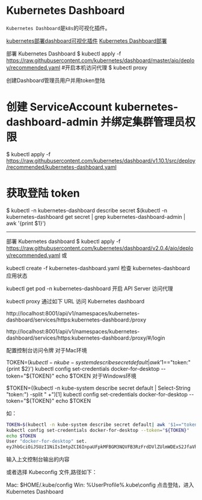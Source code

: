 <!--
 * @Author: tangdaoyong
 * @Date: 2021-01-27 09:37:21
 * @LastEditors: tangdaoyong
 * @LastEditTime: 2021-01-27 13:37:22
 * @Description: Kubernetes Dashboard
-->
# Kubernetes Dashboard

`Kubernetes Dashboard`是`k8s`的可视化插件。

[kubernetes部署dashboard可视化插件](https://blog.csdn.net/networken/article/details/85607593)
[Kubernetes Dashboard部署](https://blog.csdn.net/weixin_38042339/article/details/109143917)

部署 Kubernetes Dashboard
$ kubectl apply -f https://raw.githubusercontent.com/kubernetes/dashboard/master/aio/deploy/recommended.yaml
#开启本机访问代理
$ kubectl proxy

创建Dashboard管理员用户并用token登陆
# 创建 ServiceAccount kubernetes-dashboard-admin 并绑定集群管理员权限
$ kubectl apply -f https://raw.githubusercontent.com/kubernetes/dashboard/v1.10.1/src/deploy/recommended/kubernetes-dashboard.yaml

# 获取登陆 token
$ kubectl -n kubernetes-dashboard describe secret $(kubectl -n kubernetes-dashboard get secret | grep kubernetes-dashboard-admin | awk '{print $1}')


-------

部署 Kubernetes dashboard
$ kubectl apply -f https://raw.githubusercontent.com/kubernetes/dashboard/v2.0.4/aio/deploy/recommended.yaml
或

kubectl create -f kubernetes-dashboard.yaml
检查 kubernetes-dashboard 应用状态

kubectl get pod -n kubernetes-dashboard
开启 API Server 访问代理

kubectl proxy
通过如下 URL 访问 Kubernetes dashboard

http://localhost:8001/api/v1/namespaces/kubernetes-dashboard/services/https:kubernetes-dashboard:/proxy

http://localhost:8001/api/v1/namespaces/kubernetes-dashboard/services/https:kubernetes-dashboard:/proxy/#/login

配置控制台访问令牌
对于Mac环境

TOKEN=$(kubectl -n kube-system describe secret default| awk '$1=="token:"{print $2}')
kubectl config set-credentials docker-for-desktop --token="${TOKEN}"
echo $TOKEN
对于Windows环境

$TOKEN=((kubectl -n kube-system describe secret default | Select-String "token:") -split " +")[1]
kubectl config set-credentials docker-for-desktop --token="${TOKEN}"
echo $TOKEN

如：
```bash
TOKEN=$(kubectl -n kube-system describe secret default| awk '$1=="token:"{print $2}')
kubectl config set-credentials docker-for-desktop --token="${TOKEN}"
echo $TOKEN
User "docker-for-desktop" set.
eyJhbGciOiJSUzI1NiIsImtpZCI6InpaUFpkMFBGM3NQVFB3RzFrdDVlZUlmWDExS2JfaVhKWDZTRjhjenFHYkkifQ.eyJpc3MiOiJrdWJlcm5ldGVzL3NlcnZpY2VhY2NvdW50Iiwia3ViZXJuZXRlcy5pby9zZXJ2aWNlYWNjb3VudC9uYW1lc3BhY2UiOiJrdWJlLXN5c3RlbSIsImt1YmVybmV0ZXMuaW8vc2VydmljZWFjY291bnQvc2VjcmV0Lm5hbWUiOiJkZWZhdWx0LXRva2VuLXQ2cHp2Iiwia3ViZXJuZXRlcy5pby9zZXJ2aWNlYWNjb3VudC9zZXJ2aWNlLWFjY291bnQubmFtZSI6ImRlZmF1bHQiLCJrdWJlcm5ldGVzLmlvL3NlcnZpY2VhY2NvdW50L3NlcnZpY2UtYWNjb3VudC51aWQiOiJjNmM1ZjQwYi0xMGVlLTRhMDQtOGYxYy03ZDg3OWQ3NTZlZTAiLCJzdWIiOiJzeXN0ZW06c2VydmljZWFjY291bnQ6a3ViZS1zeXN0ZW06ZGVmYXVsdCJ9.eeCkkY77vB4OwIWoGoKDDmKWIfgFxw6JknQ9Kv_guXL9eWGLtlNxvEk1kMsNcZ4vfO4HYVBclRqWwIWW4NiV-im055Ey924YYJMOB6TPwbwzKfjvqavIuDA-yfu1sv7D3echhlgwGwIMJff82qJ7lUyrts0FUgrswUA-E5dDqm6Z5ceWNl-mQCVFq6TNHFuRDeGgFUYZsEAG5laCUVhamc340CuqkDogiHWsk4U3rNWZdtUlUsluPNz-gzRMfehz4lc4FZCAs8k6jmbaJMcvaiL6uepAraJggGTxXhIGlw3ftw3RcPpHPTGrTVqEqVs1YrF3RrTLZPgeize1a2Tt4w
```
输入上文控制台输出的内容

或者选择 Kubeconfig 文件,路径如下：

Mac: $HOME/.kube/config
Win: %UserProfile%\.kube\config
点击登陆，进入Kubernetes Dashboard